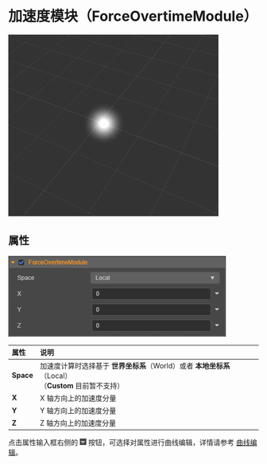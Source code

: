 # 加速度模块（ForceOvertimeModule）

![force_overtime](module/force_overtime.gif)

## 属性

![force_module](module/force_module.png)

| 属性 | 说明 |
| :--- | :--- |
| **Space** | 加速度计算时选择基于 **世界坐标系**（World）或者 **本地坐标系**（Local）<br>（**Custom** 目前暂不支持） |
| **X** | X 轴方向上的加速度分量 |
| **Y** | Y 轴方向上的加速度分量 |
| **Z** | Z 轴方向上的加速度分量 |

点击属性输入框右侧的 ![menu button](main-module/menu-button.png) 按钮，可选择对属性进行曲线编辑，详情请参考 [曲线编辑](./editor/curve-editor.md)。
